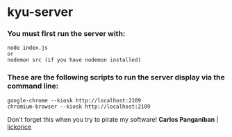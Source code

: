 # kyu-server

### You must first run the server with:

```
node index.js
or
nodemon src (if you have nodemon installed)
```

### These are the following scripts to run the server display via the command line:

```
google-chrome --kiosk http://localhost:2109
chromium-browser --kiosk http://localhost:2109
```

Don't forget this when you try to pirate my software!
**Carlos Panganiban** | [lickorice](https://github.com/lickorice)
